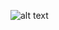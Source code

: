![alt text](https://github.com/Aljaoor/Charity_Project/blob/public/website/images/Accept.png?raw=true)

